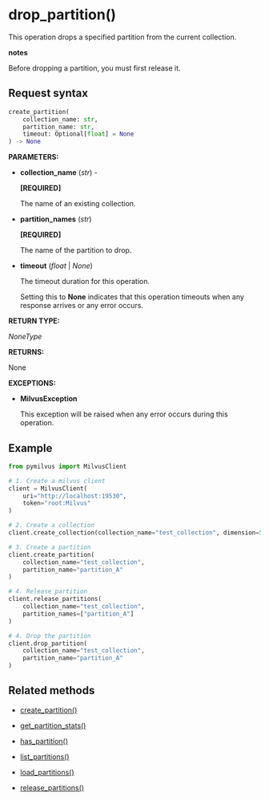 # drop_partition()

This operation drops a specified partition from the current collection.

<div class="admonition note">

<p><b>notes</b></p>

<p>Before dropping a partition, you must first release it.</p>

</div>

## Request syntax

```python
create_partition(
    collection_name: str,
    partition_name: str,
    timeout: Optional[float] = None
) -> None
```

**PARAMETERS:**

- **collection_name** (*str*) -

    **[REQUIRED]**

    The name of an existing collection.

- **partition_names** (*str*)

    **[REQUIRED]**

    The name of the partition to drop.

- **timeout** (*float* | *None*)  

    The timeout duration for this operation. 

    Setting this to **None** indicates that this operation timeouts when any response arrives or any error occurs.

**RETURN TYPE:**

*NoneType*

**RETURNS:**

None

**EXCEPTIONS:**

- **MilvusException**

    This exception will be raised when any error occurs during this operation.

## Example

```python
from pymilvus import MilvusClient

# 1. Create a milvus client
client = MilvusClient(
    uri="http://localhost:19530",
    token="root:Milvus"
)

# 2. Create a collection
client.create_collection(collection_name="test_collection", dimension=5)

# 3. Create a partition
client.create_partition(
    collection_name="test_collection", 
    partition_name="partition_A"
)

# 4. Release partition
client.release_partitions(
    collection_name="test_collection",
    partition_names=["partition_A"]
)

# 4. Drop the partition
client.drop_partition(
    collection_name="test_collection", 
    partition_name="partition_A"
)
```

## Related methods

- [create_partition()](create_partition.md)

- [get_partition_stats()](get_partition_stats.md)

- [has_partition()](has_partition.md)

- [list_partitions()](list_partitions.md)

- [load_partitions()](load_partitions.md)

- [release_partitions()](release_partitions.md)

